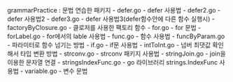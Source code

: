 grammarPractice : 문법 연습한 패키지
	- defer.go
		- defer 사용법
	- defer2.go
		- defer 사용법2
	- defer3.go
		- defer 사용법3(defer함수안에 다른 함수 실행시)
	- factoryByClosure.go
		- 클로저를 사용한 팩토리 함수
	- for.go
		- for 문법
	- forLabel.go
		- for에서의 lable 사용법
	- func.go
		- 함수 사용법
	- funcByParam.go
		- 파라미터로 함수 넘기는 방법
	- if.go
		- if문 사용법
	- intToInt.go
		- 넘버 최댓값 확인해서 타입 변환 방법
	- strconv.go
		- strconv 패키지 사용법
	- stringJoin.go
		- join을 이용한 문자열 연결
	- stringsIndexFunc.go
		- go 라이브러리 strings.IndexFunc 사용법
	- variable.go
		- 변수 문법